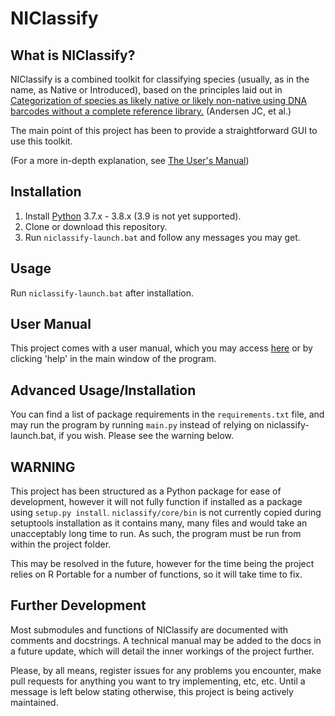 # NIClassify

## What is NIClassify?

NIClassify is a combined toolkit for classifying species (usually, as in the name, as Native or Introduced), based on the principles laid out in [Categorization of species as likely native or likely non-native using DNA barcodes without a complete reference library.](https://doi.org/10.1002/eap.1914) (Andersen JC, et al.)

The main point of this project has been to provide a straightforward GUI to use this toolkit.

(For a more in-depth explanation, see [The User's Manual](docs/user-manual.md))
## Installation

1. Install [Python](https://www.python.org/downloads/release/python-386/) 3.7.x - 3.8.x (3.9 is not yet supported).
2. Clone or download this repository.
3. Run `niclassify-launch.bat` and follow any messages you may get.

## Usage

Run `niclassify-launch.bat` after installation.

## User Manual

This project comes with a user manual, which you may access [here](docs/user-manual.md) or by clicking 'help' in the main window of the program.

## Advanced Usage/Installation

You can find a list of package requirements in the `requirements.txt` file, and may run the program by running `main.py` instead of relying on niclassify-launch.bat, if you wish. Please see the warning below.

## WARNING

This project has been structured as a Python package for ease of development, however it will not fully function if installed as a package using `setup.py install`. `niclassify/core/bin` is not currently copied during setuptools installation as it contains many, many files and would take an unacceptably long time to run. As such, the program must be run from within the project folder.

This may be resolved in the future, however for the time being the project relies on R Portable for a number of functions, so it will take time to fix.

## Further Development

Most submodules and functions of NIClassify are documented with comments and docstrings. A technical manual may be added to the docs in a future update, which will detail the inner workings of the project further.

Please, by all means, register issues for any problems you encounter, make pull requests for anything you want to try implementing, etc, etc. Until a message is left below stating otherwise, this project is being actively maintained.

